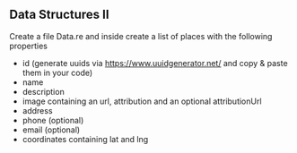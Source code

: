 ## Data Structures II

Create a file Data.re and inside create a list of places with the following properties

- id (generate uuids via https://www.uuidgenerator.net/ and copy & paste them in your code)
- name
- description
- image containing an url, attribution and an optional attributionUrl
- address
- phone (optional)
- email (optional)
- coordinates containing lat and lng
